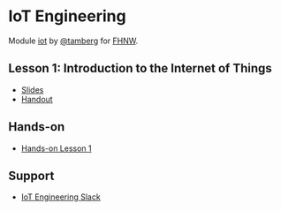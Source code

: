 # IoT Engineering
Module [iot](https://www.fhnw.ch/de/studium/module/9280188) by [@tamberg](https://twitter.com/tamberg) for [FHNW](https://www.fhnw.ch/).

## Lesson 1: Introduction to the Internet of Things
- [Slides](http://www.tamberg.org/fhnw/2019/hs/IoT01Introduction.pdf)
- [Handout](http://www.tamberg.org/fhnw/2019/hs/IoT01IntroductionHandout.pdf)

## Hands-on
- [Hands-on Lesson 1](../../../../fhnw-iot-work-01/blob/master/README.md)

## Support
- [IoT Engineering Slack](https://fhnw-iot.slack.com/)
